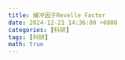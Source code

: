 ```yaml
---
title: 缓冲因子Revelle Factor
date: 2024-12-21 14:36:00 +0800
categories: [科研]
tags: [科研]
math: true
---
```


